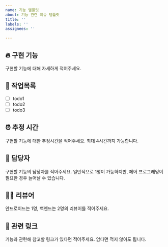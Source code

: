 ```yaml
---
name: 기능 템플릿
about: 기능 관련 이슈 템플릿
title: ''
labels: ''
assignees: ''

---
```


## 🔥 구현 기능
구현할 기능에 대해 자세하게 적어주세요.

## 🚧 작업목록
- [ ] todo1
- [ ] todo2
- [ ] todo3

## ⏰ 추정 시간
구현할 기능에 대한 추정시간을 적어주세요. 최대 4시간까지 가능합니다.

## 🥸 담당자
구현할 기능의 담당자를 적어주세요. 일반적으로 1명이 가능하지만, 페어 프로그래밍이 필요한 경우 늘어날 수 있습니다.

## 👮‍♂️ 리뷰어
안드로이드는 1명, 백엔드는 2명의 리뷰어를 적어주세요.

## 🔗 관련 링크
기능과 관련해 참고할 링크가 있다면 적어주세요. 없다면 적지 않아도 됩니다.
